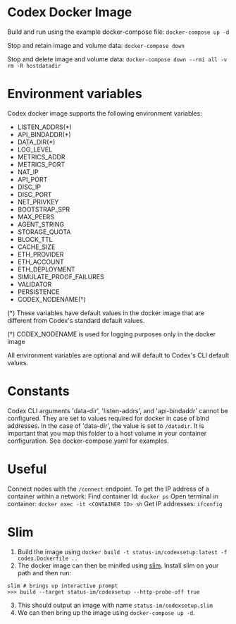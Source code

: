 # Codex Docker Image

Build and run using the example docker-compose file:
`docker-compose up -d`

Stop and retain image and volume data:
`docker-compose down`

Stop and delete image and volume data:
`docker-compose down --rmi all -v`
`rm -R hostdatadir`

# Environment variables
Codex docker image supports the following environment variables:
- LISTEN_ADDRS(*)
- API_BINDADDR(*)
- DATA_DIR(*)
- LOG_LEVEL
- METRICS_ADDR
- METRICS_PORT
- NAT_IP
- API_PORT
- DISC_IP
- DISC_PORT
- NET_PRIVKEY
- BOOTSTRAP_SPR
- MAX_PEERS
- AGENT_STRING
- STORAGE_QUOTA
- BLOCK_TTL
- CACHE_SIZE
- ETH_PROVIDER
- ETH_ACCOUNT
- ETH_DEPLOYMENT
- SIMULATE_PROOF_FAILURES
- VALIDATOR
- PERSISTENCE
- CODEX_NODENAME(†)

(*) These variables have default values in the docker image that are different from Codex's standard default values.

(†) CODEX_NODENAME is used for logging purposes only in the docker image

All environment variables are optional and will default to Codex's CLI default values.

# Constants
Codex CLI arguments 'data-dir', 'listen-addrs', and 'api-bindaddr' cannot be configured. They are set to values required for docker in case of bind addresses. In the case of 'data-dir', the value is set to `/datadir`. It is important that you map this folder to a host volume in your container configuration. See docker-compose.yaml for examples.

# Useful
Connect nodes with the `/connect` endpoint.
To get the IP address of a container within a network:
Find container Id: `docker ps`
Open terminal in container: `docker exec -it <CONTAINER ID> sh`
Get IP addresses: `ifconfig`

# Slim
1. Build the image using `docker build -t status-im/codexsetup:latest -f codex.Dockerfile ..`
2. The docker image can then be minifed using [slim](https://github.com/slimtoolkit/slim). Install slim on your path and then run:
```shell
slim # brings up interactive prompt
>>> build --target status-im/codexsetup --http-probe-off true
```
3. This should output an image with name `status-im/codexsetup.slim`
4. We can then bring up the image using `docker-compose up -d`.